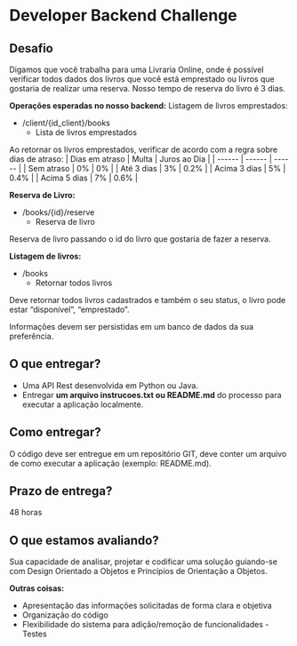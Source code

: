 # Developer Backend Challenge

## Desafio
Digamos que você trabalha para uma Livraria Online, onde é possível verificar todos dados dos livros que você está emprestado ou livros que gostaria de realizar uma reserva. Nosso tempo de reserva do livro é 3 dias.

**Operações esperadas no nosso backend:**
Listagem de livros emprestados:
- /client/{id_client}/books
    - Lista de livros emprestados

Ao retornar os livros emprestados, verificar de acordo com a regra sobre dias de atraso:
| Dias em atraso | Multa | Juros ao Dia |
| ------ | ------ | ------ |
| Sem atraso | 0% | 0% |
| Até 3 dias | 3% | 0.2% |
| Acima 3 dias | 5% | 0.4% |
| Acima 5 dias | 7% | 0.6% |

**Reserva de Livro:**
- /books/{id}/reserve
    - Reserva de livro

Reserva de livro passando o id do livro que gostaria de fazer a reserva.

**Listagem de livros:**
- /books
    - Retornar todos livros

Deve retornar todos livros cadastrados e também o seu status, o livro pode estar “disponível”, “emprestado”.

Informações devem ser persistidas em um banco de dados da sua preferência.

## O que entregar?
* Uma API Rest desenvolvida em Python ou Java.
* Entregar **um arquivo instrucoes.txt ou README.md** do processo para executar a
aplicação localmente.

## Como entregar?
O código deve ser entregue em um repositório GIT, deve conter um arquivo de como executar a aplicação (exemplo: README.md).

## Prazo de entrega?
48 horas

## O que estamos avaliando?
Sua capacidade de analisar, projetar e codificar uma solução guiando-se com Design Orientado a Objetos e Princípios de Orientação a Objetos.

**Outras coisas:**
- Apresentação das informações solicitadas de forma clara e objetiva
- Organização do código
- Flexibilidade do sistema para adição/remoção de funcionalidades - Testes
